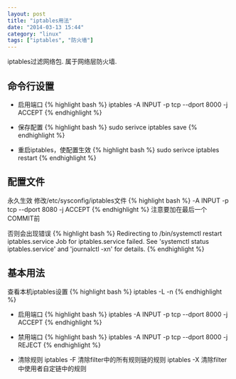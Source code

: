 ```yaml
---
layout: post
title: "iptables用法"
date: "2014-03-13 15:44"
category: "linux"
tags: ["iptables", "防火墙"]
---
```


iptables过滤网络包. 属于网络层防火墙.
 
## 命令行设置
* 启用端口
{% highlight bash %}
iptables -A INPUT -p tcp --dport 8000 -j ACCEPT
{% endhighlight %}
 
* 保存配置
{% highlight bash %}
sudo serivce iptables save
{% endhighlight %}
 
* 重启iptables，使配置生效
{% highlight bash %}
sudo serivce iptables restart
{% endhighlight %}
 
## 配置文件
永久生效
修改/etc/sysconfig/iptables文件
{% highlight bash %}
-A INPUT -p tcp --dport 8080 -j ACCEPT
{% endhighlight %}
注意要加在最后一个COMMIT前
 
否则会出现错误
{% highlight bash %}
Redirecting to /bin/systemctl restart  iptables.service
Job for iptables.service failed. See 'systemctl status iptables.service' and 'journalctl -xn' for details.
{% endhighlight %}
 
 
## 基本用法
 查看本机iptables设置
{% highlight bash %}
iptables -L -n
{% endhighlight %}
 
* 启用端口
{% highlight bash %}
iptables -A INPUT -p tcp --dport 8000 -j ACCEPT
{% endhighlight %}
 
* 禁用端口
{% highlight bash %}
iptables -A INPUT -p tcp --dport 8000 -j REJECT
{% endhighlight %}
 
* 清除规则
iptables -F   清除filter中的所有规则链的规则
iptables -X   清除filter中使用者自定链中的规则
